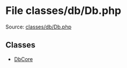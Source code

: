 File classes/db/Db.php
=========
Source: [classes/db/Db.php](https://github.com/PrestaShop/PrestaShop/blob/1.6.1.1/classes/db/Db.php)


Classes
-------

* [DbCore](class.DbCore)


